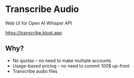 # Transcribe Audio

Web UI for Open AI Whisper API

https://transcribe.bloat.app

## Why?
- No quotas – no need to make multiple accounts
- Usage-based pricing – no need to commit 100$ up-front
- Transcribe audio files
